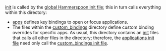 [init](./init.lua) is called by the [global Hammerspoon init file](../init.lua); this in turn calls everything within this directory:
- [apps](./apps.lua) defines key bindings to open or focus applications.
- The files within the [custom_bindings](./custom_bindings/) directory define custom binding overrides for specific apps. As usual, this directory contains an [init](./custom_bindings/init.lua) files that calls all other files in the directory; therefore, the [applications init file](./init.lua) need only call the [custom_bindings init file](./custom_bindings/init.lua).
